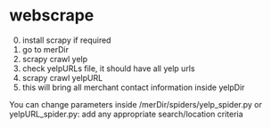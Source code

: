 # webscrape

0) install scrapy if required
1) go to merDir
2) scrapy crawl yelp
3) check yelpURLs file, it should have all yelp urls
4) scrapy crawl yelpURL
5) this will bring all merchant contact information inside yelpDir

You can change parameters inside /merDir/spiders/yelp_spider.py or yelpURL_spider.py: add any appropriate search/location criteria
